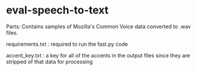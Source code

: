 # eval-speech-to-text

Parts: Contains samples of Mozilla's Common Voice data converted to .wav files.

requirements.txt : required to run the fast.py code

accent_key.txt : a key for all of the accents in the output files since they are stripped of that data for processing
